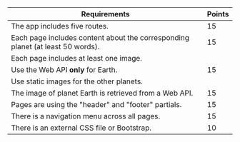 | Requirements                                                                                           | Points |
|--------------------------------------------------------------------------------------------------------|--------|
| The app includes five routes.                                                                          | 15     |
| Each page includes content about the corresponding planet (at least 50 words).                         | 15     |
| Each page includes at least one image.                                                                 |        |
| Use the Web API **only** for Earth.                                                                    | 15     |
| Use static images for the other planets.                                                               |        |
| The image of planet Earth is retrieved from a Web API.                                                 | 15     |
| Pages are using the "header" and "footer" partials.                                                    | 15     |
| There is a navigation menu across all pages.                                                           | 15     |
| There is an external CSS file or Bootstrap.                                                            | 10     |
